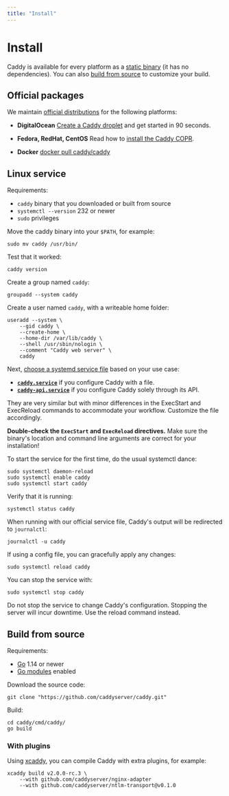 ```yaml
---
title: "Install"
---
```


# Install

Caddy is available for every platform as a [static binary](https://github.com/caddyserver/caddy/releases) (it has no dependencies). You can also [build from source](#build-from-source) to customize your build.


## Official packages

We maintain [official distributions](https://github.com/caddyserver/dist) for the following platforms:

- **DigitalOcean**
[Create a Caddy droplet](https://marketplace.digitalocean.com/apps/caddy) and get started in 90 seconds.

- **Fedora, RedHat, CentOS**
Read how to [install the Caddy COPR](https://copr.fedorainfracloud.org/coprs/g/caddy/caddy/).

- **Docker**
[docker pull caddy/caddy](https://hub.docker.com/r/caddy/caddy)


## Linux service

Requirements:

- `caddy` binary that you downloaded or built from source
- `systemctl --version` 232 or newer
- `sudo` privileges

Move the caddy binary into your `$PATH`, for example:
<pre><code class="cmd bash">sudo mv caddy /usr/bin/</code></pre>

Test that it worked:
<pre><code class="cmd bash">caddy version</code></pre>

Create a group named `caddy`:
<pre><code class="cmd bash">groupadd --system caddy</code></pre>

Create a user named `caddy`, with a writeable home folder:
<pre><code class="cmd bash">useradd --system \
	--gid caddy \
	--create-home \
	--home-dir /var/lib/caddy \
	--shell /usr/sbin/nologin \
	--comment "Caddy web server" \
	caddy</code></pre>

Next, [choose a systemd service file](https://github.com/caddyserver/dist/blob/master/init) based on your use case:

- [**`caddy.service`**](https://github.com/caddyserver/dist/blob/master/init/caddy.service) if you configure Caddy with a file.
- [**`caddy-api.service`**](https://github.com/caddyserver/dist/blob/master/init/caddy-api.service) if you configure Caddy solely through its API.

They are very similar but with minor differences in the ExecStart and ExecReload commands to accommodate your workflow. Customize the file accordingly.

**Double-check the `ExecStart` and `ExecReload` directives.** Make sure the binary's location and command line arguments are correct for your installation!

To start the service for the first time, do the usual systemctl dance:

<pre><code class="cmd"><span class="bash">sudo systemctl daemon-reload</span>
<span class="bash">sudo systemctl enable caddy</span>
<span class="bash">sudo systemctl start caddy</span></code></pre>

Verify that it is running:
<pre><code class="cmd bash">systemctl status caddy</code></pre>

When running with our official service file, Caddy's output will be redirected to `journalctl`:
<pre><code class="cmd bash">journalctl -u caddy</code></pre>

If using a config file, you can gracefully apply any changes:
<pre><code class="cmd bash">sudo systemctl reload caddy</code></pre>

You can stop the service with:
<pre><code class="cmd bash">sudo systemctl stop caddy</code></pre>

<aside class="advice">
	Do not stop the service to change Caddy's configuration. Stopping the server will incur downtime. Use the reload command instead.
</aside>

## Build from source

Requirements:

- [Go](https://golang.org/dl) 1.14 or newer
- [Go modules](https://github.com/golang/go/wiki/Modules) enabled

Download the source code:

<pre><code class="cmd bash">git clone "https://github.com/caddyserver/caddy.git"</code></pre>

Build:

<pre><code class="cmd"><span class="bash">cd caddy/cmd/caddy/</span>
<span class="bash">go build</span></code></pre>


### With plugins

Using [xcaddy](https://github.com/caddyserver/xcaddy), you can compile Caddy with extra plugins, for example:

<pre><code class="cmd bash">xcaddy build v2.0.0-rc.3 \
    --with github.com/caddyserver/nginx-adapter
	--with github.com/caddyserver/ntlm-transport@v0.1.0</code></pre>